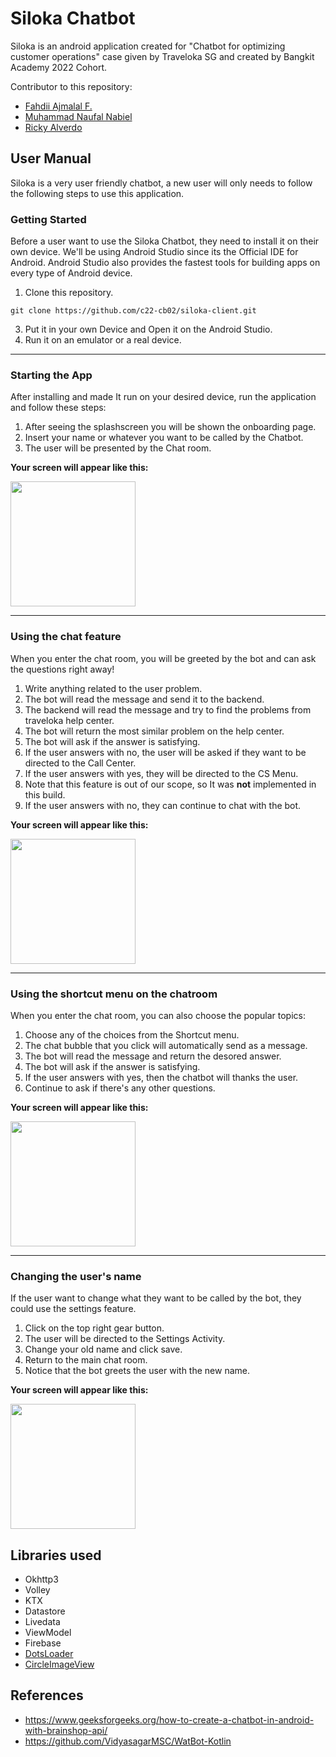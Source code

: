 # Siloka Chatbot
Siloka is an android application created for "Chatbot for optimizing customer operations" case given by Traveloka SG and created by Bangkit Academy 2022 Cohort.

Contributor to this repository:
- [Fahdii Ajmalal F.](https://github.com/fahdikrie)
- [Muhammad Naufal Nabiel](https://github.com/NaufalNabiel)
- [Ricky Alverdo](https://github.com/ClostridiumR)

## User Manual

Siloka is a very user friendly chatbot, a new user will only needs to follow the following steps to use this application.

<h3>Getting Started</h3>
  
  Before a user want to use the Siloka Chatbot, they need to install it on their own device. We'll be using Android Studio since its the Official IDE for Android. 
  Android Studio also provides the fastest tools for building apps on every type of Android device.
  
  1. Clone this repository.
  
  ```
  git clone https://github.com/c22-cb02/siloka-client.git
  ```
  
  3. Put it in your own Device and Open it on the Android Studio.
  4. Run it on an emulator or a real device.

-----

<h3>Starting the App</h3>

  After installing and made It run on your desired device, run the application and follow these steps:
  
  1. After seeing the splashscreen you will be shown the onboarding page.
  2. Insert your name or whatever you want to be called by the Chatbot.
  3. The user will be presented by the Chat room.  

  **Your screen will appear like this:**
  
  <kbd>
  <img src="https://user-images.githubusercontent.com/90308354/173238063-aa0cfe99-6a72-474f-a0e7-68bbc3be26f7.gif" width="200"/>
  </kbd>

-----

<h3>Using the chat feature</h3>

  When you enter the chat room, you will be greeted by the bot and can ask the questions right away!
  
  1. Write anything related to the user problem.
  2. The bot will read the message and send it to the backend.
  3. The backend will read the message and try to find the problems from traveloka help center.
  4. The bot will return the most similar problem on the help center.
  5. The bot will ask if the answer is satisfying.
  6. If the user answers with no, the user will be asked if they want to be directed to the Call Center.
  7. If the user answers with yes, they will be directed to the CS Menu.
  8. Note that this feature is out of our scope, so It was **not** implemented in this build.
  9. If the user answers with no, they can continue to chat with the bot.
 
**Your screen will appear like this:**
  
  <kbd>
  <img src="https://user-images.githubusercontent.com/47189456/174201040-6318a4c2-bcaf-48ec-b8c8-69cdc10e248a.gif" width="200"/>
  </kbd>    
  
-----

<h3>Using the shortcut menu on the chatroom</h3>

 When you enter the chat room, you can also choose the popular topics:
  
  1. Choose any of the choices from the Shortcut menu.
  2. The chat bubble that you click will automatically send as a message. 
  3. The bot will read the message and return the desored answer.
  4. The bot will ask if the answer is satisfying.
  5. If the user answers with yes, then the chatbot will thanks the user.
  6. Continue to ask if there's any other questions.


**Your screen will appear like this:**
  
  <kbd>
  <img src="https://user-images.githubusercontent.com/90308354/173238657-e9a5c32c-c28b-45e1-9b62-52f581348783.gif" width="200"/>
  </kbd> 

-----

<h3>Changing the user's name</h3>

 If the user want to change what they want to be called by the bot, they could use the settings feature.
  
  1. Click on the top right gear button.
  2. The user will be directed to the Settings Activity.
  3. Change your old name and click save.
  4. Return to the main chat room.
  5. Notice that the bot greets the user with the new name.

**Your screen will appear like this:**
  
  <kbd>
  <img src="https://user-images.githubusercontent.com/47189456/174200968-18a81025-adca-45cf-a62c-3af780582d0d.gif" width="200"/>
  </kbd> 

## Libraries used 

- Okhttp3
- Volley
- KTX
- Datastore
- Livedata
- ViewModel
- Firebase
- [DotsLoader](https://github.com/agrawalsuneet/DotLoadersPack-Android)
- [CircleImageView](https://github.com/hdodenhof/CircleImageView)

## References

- https://www.geeksforgeeks.org/how-to-create-a-chatbot-in-android-with-brainshop-api/
- https://github.com/VidyasagarMSC/WatBot-Kotlin
